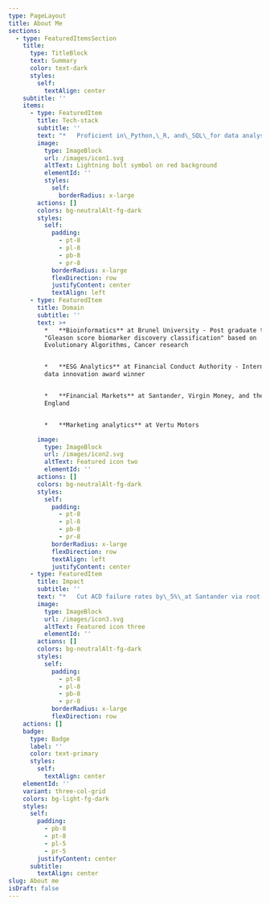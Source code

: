 ```yaml
---
type: PageLayout
title: About Me
sections:
  - type: FeaturedItemsSection
    title:
      type: TitleBlock
      text: Summary
      color: text-dark
      styles:
        self:
          textAlign: center
    subtitle: ''
    items:
      - type: FeaturedItem
        title: Tech-stack
        subtitle: ''
        text: "*   Proficient in\_Python,\_R, and\_SQL\_for data analysis, modelling, and automation\n\n*   Experienced with\_data visualization tools\_such as\_Tableau\_and\_Power BI\n\n*   Built advanced machine and deep learning models\n\n*   Familiar with app development and prototyping (e.g.,\_Insight iOS app)\n\n"
        image:
          type: ImageBlock
          url: /images/icon1.svg
          altText: Lightning bolt symbol on red background
          elementId: ''
          styles:
            self:
              borderRadius: x-large
        actions: []
        colors: bg-neutralAlt-fg-dark
        styles:
          self:
            padding:
              - pt-8
              - pl-8
              - pb-8
              - pr-8
            borderRadius: x-large
            flexDirection: row
            justifyContent: center
            textAlign: left
      - type: FeaturedItem
        title: Domain
        subtitle: ''
        text: >+
          *   **Bioinformatics** at Brunel University - Post graduate thesis:
          "Gleason score biomarker discovery classification" based on
          Evolutionary Algorithms, Cancer research


          *   **ESG Analytics** at Financial Conduct Authority - International
          data innovation award winner


          *   **Financial Markets** at Santander, Virgin Money, and the Bank of
          England


          *   **Marketing analytics** at Vertu Motors

        image:
          type: ImageBlock
          url: /images/icon2.svg
          altText: Featured icon two
          elementId: ''
        actions: []
        colors: bg-neutralAlt-fg-dark
        styles:
          self:
            padding:
              - pt-8
              - pl-8
              - pb-8
              - pr-8
            borderRadius: x-large
            flexDirection: row
            textAlign: left
            justifyContent: center
      - type: FeaturedItem
        title: Impact
        subtitle: ''
        text: "*   Cut ACD failure rates by\_5%\_at Santander via root-cause analysis\n\n*   Reduced lead time by\_30%\_at Reeves Independent using CI/CD automation\n\n*   Improved ROI prediction accuracy by\_22%\_via regression in iOS app\n\n*   Built prostate cancer classifier with\_91%+ accuracy\_using hierarchical ML\n\n*   Automated national interest rate reporting at Bank of England, daily for global release\n\n"
        image:
          type: ImageBlock
          url: /images/icon3.svg
          altText: Featured icon three
          elementId: ''
        actions: []
        colors: bg-neutralAlt-fg-dark
        styles:
          self:
            padding:
              - pt-8
              - pl-8
              - pb-8
              - pr-8
            borderRadius: x-large
            flexDirection: row
    actions: []
    badge:
      type: Badge
      label: ''
      color: text-primary
      styles:
        self:
          textAlign: center
    elementId: ''
    variant: three-col-grid
    colors: bg-light-fg-dark
    styles:
      self:
        padding:
          - pb-8
          - pt-8
          - pl-5
          - pr-5
        justifyContent: center
      subtitle:
        textAlign: center
slug: About me
isDraft: false
---
```

